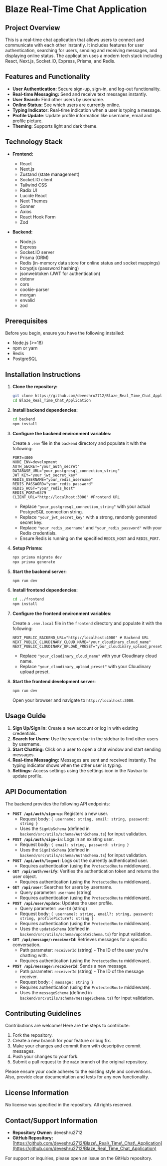 # Blaze Real-Time Chat Application

## Project Overview

This is a real-time chat application that allows users to connect and communicate with each other instantly. It includes features for user authentication, searching for users, sending and receiving messages, and displaying online status.  The application uses a modern tech stack including React, Next.js, Socket.IO, Express, Prisma, and Redis.

## Features and Functionality

*   **User Authentication:** Secure sign-up, sign-in, and log-out functionality.
*   **Real-time Messaging:** Send and receive text messages instantly.
*   **User Search:** Find other users by username.
*   **Online Status:** See which users are currently online.
*   **Typing Indicator:** Real-time indication when a user is typing a message.
*   **Profile Update**: Update profile information like username, email and profile picture.
*   **Theming**: Supports light and dark theme.

## Technology Stack

*   **Frontend:**
    *   React
    *   Next.js
    *   Zustand (state management)
    *   Socket.IO client
    *   Tailwind CSS
    *   Radix UI
    *   Lucide React
    *   Next Themes
    *   Sonner
    *   Axios
    *   React Hook Form
    *   Zod

*   **Backend:**
    *   Node.js
    *   Express
    *   Socket.IO server
    *   Prisma (ORM)
    *   Redis (in-memory data store for online status and socket mappings)
    *   bcryptjs (password hashing)
    *   jsonwebtoken (JWT for authentication)
    *   dotenv
    *   cors
    *   cookie-parser
    *   morgan
    *   envalid
    *   zod

## Prerequisites

Before you begin, ensure you have the following installed:

*   Node.js (>=18)
*   npm or yarn
*   Redis
*   PostgreSQL

## Installation Instructions

1.  **Clone the repository:**

    ```bash
    git clone https://github.com/deveshru2712/Blaze_Real_Time_Chat_Application.git
    cd Blaze_Real_Time_Chat_Application
    ```

2.  **Install backend dependencies:**

    ```bash
    cd backend
    npm install
    ```

3.  **Configure the backend environment variables:**

    Create a `.env` file in the `backend` directory and populate it with the following:

    ```
    PORT=4000
    NODE_ENV=development
    AUTH_SECRET="your_auth_secret"
    DATABASE_URL="your_postgresql_connection_string"
    JWT_KEY="your_jwt_secret_key"
    REDIS_USERNAME="your_redis_username"
    REDIS_PASSWORD="your_redis_password"
    REDIS_HOST="your_redis_host"
    REDIS_PORT=6379
    CLIENT_URL="http://localhost:3000" #Frontend URL
    ```

    *   Replace `"your_postgresql_connection_string"` with your actual PostgreSQL connection string.
    *   Replace `"your_jwt_secret_key"` with a strong, randomly generated secret key.
    *   Replace `"your_redis_username"` and `"your_redis_password"` with your Redis credentials.
    *   Ensure Redis is running on the specified `REDIS_HOST` and `REDIS_PORT`.

4.  **Setup Prisma:**

    ```bash
    npx prisma migrate dev
    npx prisma generate
    ```

5.  **Start the backend server:**

    ```bash
    npm run dev
    ```

6.  **Install frontend dependencies:**

    ```bash
    cd ../frontend
    npm install
    ```

7.  **Configure the frontend environment variables:**

    Create a `.env.local` file in the `frontend` directory and populate it with the following:

    ```
    NEXT_PUBLIC_BACKEND_URL="http://localhost:4000" # Backend URL
    NEXT_PUBLIC_CLOUDINARY_CLOUD_NAME="your_cloudinary_cloud_name"
    NEXT_PUBLIC_CLOUDINARY_UPLOAD_PRESET="your_cloudinary_upload_preset"
    ```

    *   Replace `"your_cloudinary_cloud_name"` with your Cloudinary cloud name.
    *   Replace `"your_cloudinary_upload_preset"` with your Cloudinary upload preset.

8.  **Start the frontend development server:**

    ```bash
    npm run dev
    ```

    Open your browser and navigate to `http://localhost:3000`.

## Usage Guide

1.  **Sign Up/Sign In:**  Create a new account or log in with existing credentials.
2.  **Search for Users:**  Use the search bar in the sidebar to find other users by username.
3.  **Start Chatting:** Click on a user to open a chat window and start sending messages.
4.  **Real-time Messaging:** Messages are sent and received instantly.  The typing indicator shows when the other user is typing.
5.  **Settings:** Access settings using the settings icon in the Navbar to update profile.

## API Documentation

The backend provides the following API endpoints:

*   **`POST /api/auth/sign-up`**: Registers a new user.
    *   Request body: `{ username: string, email: string, password: string }`
    *   Uses the `SignUpSchema` (defined in `backend/src/utils/schema/AuthSchema.ts`) for input validation.
*   **`POST /api/auth/sign-in`**: Logs in an existing user.
    *   Request body: `{ email: string, password: string }`
    *   Uses the `SignInSchema` (defined in `backend/src/utils/schema/AuthSchema.ts`) for input validation.
*   **`POST /api/auth/logout`**: Logs out the currently authenticated user.
    *   Requires authentication (using the `ProtectedRoute` middleware).
*   **`GET /api/auth/verify`**: Verifies the authentication token and returns the user object.
    *   Requires authentication (using the `ProtectedRoute` middleware).
*   **`GET /api/user`**: Searches for users by username.
    *   Query parameter: `username` (string)
    *   Requires authentication (using the `ProtectedRoute` middleware).
*   **`POST /api/user/update`**: Updates the user profile.
    *   Query parameter: `userId` (string)
    *   Request body: `{ username?: string, email?: string, password: string, profilePicture?: string }`
    *   Requires authentication (using the `ProtectedRoute` middleware).
    *   Uses the `updateSchema` (defined in `backend/src/utils/schema/updateSchema.ts`) for input validation.
*   **`GET /api/message/:receiverId`**: Retrieves messages for a specific conversation.
    *   Path parameter: `receiverId` (string) - The ID of the user you're chatting with.
    *   Requires authentication (using the `ProtectedRoute` middleware).
*   **`POST /api/message/:receiverId`**: Sends a new message.
    *   Path parameter: `receiverId` (string) - The ID of the message receiver.
    *   Request body: `{ message: string }`
    *   Requires authentication (using the `ProtectedRoute` middleware).
    *   Uses the `messageSchema` (defined in `backend/src/utils/schema/messageSchema.ts`) for input validation.

## Contributing Guidelines

Contributions are welcome!  Here are the steps to contribute:

1.  Fork the repository.
2.  Create a new branch for your feature or bug fix.
3.  Make your changes and commit them with descriptive commit messages.
4.  Push your changes to your fork.
5.  Submit a pull request to the `main` branch of the original repository.

Please ensure your code adheres to the existing style and conventions. Also, provide clear documentation and tests for any new functionality.

## License Information

No license was specified in the repository. All rights reserved.

## Contact/Support Information

*   **Repository Owner:** deveshru2712
*   **GitHub Repository:** [https://github.com/deveshru2712/Blaze\_Real\_Time\_Chat\_Application](https://github.com/deveshru2712/Blaze_Real_Time_Chat_Application)

For support or inquiries, please open an issue on the GitHub repository.